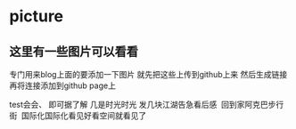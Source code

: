 # picture

## 这里有一些图片可以看看
专门用来blog上面的要添加一下图片
就先把这些上传到github上来
然后生成链接
再将连接添加到github page上

test会会、
即可据了解
几是时光时光 发几块江湖告急看后感 
回到家阿克巴步行街 
国际化国际化看见好看空间就看见了

